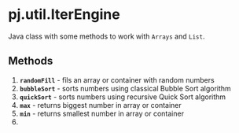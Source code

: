 # pj.util.IterEngine
Java class with some methods to work with `Arrays` and `List`.
## Methods
1. **`randomFill`** - fils an array or container with random numbers
2. **`bubbleSort`** - sorts numbers using classical Bubble Sort algorithm
3. **`quickSort`** - sorts numbers using recursive Quick Sort algorithm
4. **`max`** - returns biggest number in array or container
5. **`min`** - returns smallest number in array or container
6. 
